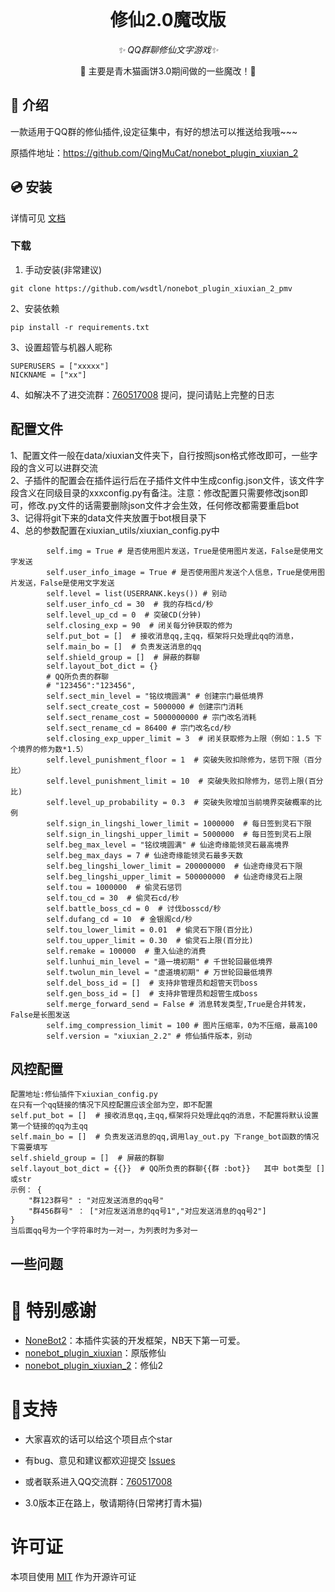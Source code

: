 <div align="center">
  <br>
</div>

<div align="center">

# 修仙2.0魔改版

_✨ QQ群聊修仙文字游戏✨_

🧬 主要是青木猫画饼3.0期间做的一些魔改！🎉 

<p align="center">
</p>
</div>

## 📖 介绍

一款适用于QQ群的修仙插件,设定征集中，有好的想法可以推送给我哦~~~

原插件地址：https://github.com/QingMuCat/nonebot_plugin_xiuxian_2


## 💿 安装

详情可见 [文档](https://xiuxian.netlify.app/)

### 下载


1. 手动安装(非常建议)

```
git clone https://github.com/wsdtl/nonebot_plugin_xiuxian_2_pmv
```

2、安装依赖
```
pip install -r requirements.txt
```
3、设置超管与机器人昵称
```
SUPERUSERS = ["xxxxx"]
NICKNAME = ["xx"]
```

4、如解决不了进交流群：[760517008](http://qm.qq.com/cgi-bin/qm/qr?_wv=1027&k=zIKrPPqNStgZnRtuLhiOv9woBQSMQurq&authKey=Nrqm0zDxYKP2Fon2MskbNRmZ588Rqm79lJvQyVYWtkh9vDFK1RGBK0UhqzehVyDw&noverify=0&group_code=760517008) 提问，提问请贴上完整的日志


## 配置文件
1、配置文件一般在data/xiuxian文件夹下，自行按照json格式修改即可，一些字段的含义可以进群交流<br>
2、子插件的配置会在插件运行后在子插件文件中生成config.json文件，该文件字段含义在同级目录的xxxconfig.py有备注。注意：修改配置只需要修改json即可，修改.py文件的话需要删除json文件才会生效，任何修改都需要重启bot<br>
3、记得将git下来的data文件夹放置于bot根目录下<br>
4、总的参数配置在xiuxian_utils/xiuxian_config.py中
```
        self.img = True # 是否使用图片发送，True是使用图片发送，False是使用文字发送
        self.user_info_image = True # 是否使用图片发送个人信息，True是使用图片发送，False是使用文字发送
        self.level = list(USERRANK.keys()) # 别动
        self.user_info_cd = 30  # 我的存档cd/秒
        self.level_up_cd = 0  # 突破CD(分钟)
        self.closing_exp = 90  # 闭关每分钟获取的修为
        self.put_bot = []  # 接收消息qq,主qq，框架将只处理此qq的消息，
        self.main_bo = []  # 负责发送消息的qq
        self.shield_group = []  # 屏蔽的群聊
        self.layout_bot_dict = {}
        # QQ所负责的群聊
        # "123456":"123456",
        self.sect_min_level = "铭纹境圆满" # 创建宗门最低境界
        self.sect_create_cost = 5000000 # 创建宗门消耗
        self.sect_rename_cost = 5000000000 # 宗门改名消耗
        self.sect_rename_cd = 86400 # 宗门改名cd/秒
        self.closing_exp_upper_limit = 3  # 闭关获取修为上限（例如：1.5 下个境界的修为数*1.5）
        self.level_punishment_floor = 1  # 突破失败扣除修为，惩罚下限（百分比）
        self.level_punishment_limit = 10  # 突破失败扣除修为，惩罚上限(百分比)
        self.level_up_probability = 0.3  # 突破失败增加当前境界突破概率的比例
        self.sign_in_lingshi_lower_limit = 1000000  # 每日签到灵石下限
        self.sign_in_lingshi_upper_limit = 5000000  # 每日签到灵石上限
        self.beg_max_level = "铭纹境圆满" # 仙途奇缘能领灵石最高境界
        self.beg_max_days = 7 # 仙途奇缘能领灵石最多天数
        self.beg_lingshi_lower_limit = 200000000  # 仙途奇缘灵石下限
        self.beg_lingshi_upper_limit = 500000000  # 仙途奇缘灵石上限
        self.tou = 1000000  # 偷灵石惩罚
        self.tou_cd = 30  # 偷灵石cd/秒
        self.battle_boss_cd = 0  # 讨伐bosscd/秒
        self.dufang_cd = 10  # 金银阁cd/秒
        self.tou_lower_limit = 0.01  # 偷灵石下限(百分比)
        self.tou_upper_limit = 0.30  # 偷灵石上限(百分比)
        self.remake = 100000  # 重入仙途的消费
        self.lunhui_min_level = "遁一境初期" # 千世轮回最低境界
        self.twolun_min_level = "虚道境初期" # 万世轮回最低境界
        self.del_boss_id = []  # 支持非管理员和超管天罚boss
        self.gen_boss_id = []  # 支持非管理员和超管生成boss
        self.merge_forward_send = False # 消息转发类型,True是合并转发，False是长图发送
        self.img_compression_limit = 100 # 图片压缩率，0为不压缩，最高100
        self.version = "xiuxian_2.2" # 修仙插件版本，别动
```


## 风控配置
```
配置地址:修仙插件下xiuxian_config.py
在只有一个qq链接的情况下风控配置应该全部为空，即不配置
self.put_bot = []  # 接收消息qq,主qq,框架将只处理此qq的消息，不配置将默认设置第一个链接的qq为主qq
self.main_bo = []  # 负责发送消息的qq,调用lay_out.py 下range_bot函数的情况下需要填写
self.shield_group = []  # 屏蔽的群聊
self.layout_bot_dict = {{}}  # QQ所负责的群聊{{群 :bot}}   其中 bot类型 []或str
示例： {
    "群123群号" : "对应发送消息的qq号"
    "群456群号" ： ["对应发送消息的qq号1","对应发送消息的qq号2"]
}
当后面qq号为一个字符串时为一对一，为列表时为多对一
```
## 一些问题



# 🎉 特别感谢

- [NoneBot2](https://github.com/nonebot/nonebot2)：本插件实装的开发框架，NB天下第一可爱。
- [nonebot_plugin_xiuxian](https://github.com/s52047qwas/nonebot_plugin_xiuxian)：原版修仙
- [nonebot_plugin_xiuxian_2](https://github.com/QingMuCat/nonebot_plugin_xiuxian_2)：修仙2


# 🎉支持

- 大家喜欢的话可以给这个项目点个star

- 有bug、意见和建议都欢迎提交 [Issues](https://github.com/wsdtl/nonebot_plugin_xiuxian_2_pmv/issues) 
- 或者联系进入QQ交流群：[760517008](http://qm.qq.com/cgi-bin/qm/qr?_wv=1027&k=zIKrPPqNStgZnRtuLhiOv9woBQSMQurq&authKey=Nrqm0zDxYKP2Fon2MskbNRmZ588Rqm79lJvQyVYWtkh9vDFK1RGBK0UhqzehVyDw&noverify=0&group_code=760517008)
- 3.0版本正在路上，敬请期待(日常拷打青木猫)

# 许可证
本项目使用 [MIT](https://choosealicense.com/licenses/mit/) 作为开源许可证
